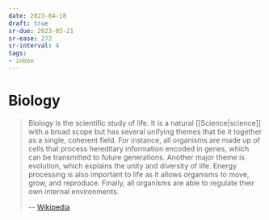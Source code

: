 ```yaml
---
date: 2023-04-18
draft: true
sr-due: 2023-05-21
sr-ease: 272
sr-interval: 4
tags:
- inbox
---
```


# Biology

> Biology is the scientific study of life. It is a natural [[Science|science]]
> with a broad scope but has several unifying themes that tie it together as a
> single, coherent field. For instance, all organisms are made up of cells that
> process hereditary information encoded in genes, which can be transmitted to
> future generations. Another major theme is evolution, which explains the unity
> and diversity of life. Energy processing is also important to life as it
> allows organisms to move, grow, and reproduce. Finally, all organisms are able
> to regulate their own internal environments.
>
> -- [Wikipedia](https://en.wikipedia.org/wiki/Biology)